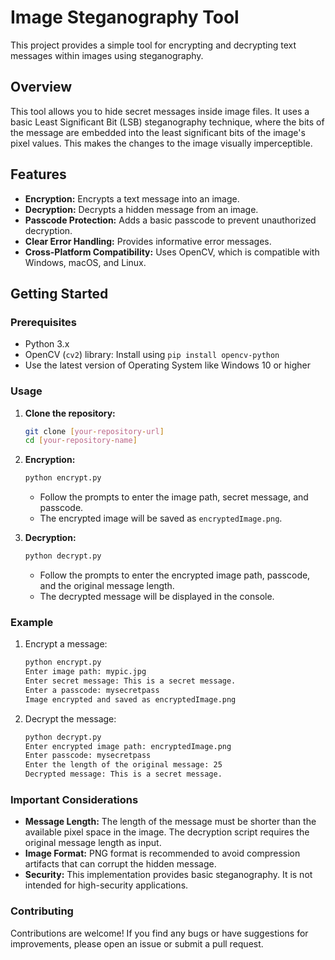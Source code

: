 # Image Steganography Tool

This project provides a simple tool for encrypting and decrypting text messages within images using steganography.

## Overview

This tool allows you to hide secret messages inside image files. It uses a basic Least Significant Bit (LSB) steganography technique, where the bits of the message are embedded into the least significant bits of the image's pixel values. This makes the changes to the image visually imperceptible.

## Features

* **Encryption:** Encrypts a text message into an image.
* **Decryption:** Decrypts a hidden message from an image.
* **Passcode Protection:** Adds a basic passcode to prevent unauthorized decryption.
* **Clear Error Handling:** Provides informative error messages.
* **Cross-Platform Compatibility:** Uses OpenCV, which is compatible with Windows, macOS, and Linux.

## Getting Started

### Prerequisites

* Python 3.x
* OpenCV (`cv2`) library: Install using `pip install opencv-python`
* Use the latest version of Operating System like Windows 10 or higher

### Usage

1.  **Clone the repository:**

    ```bash
    git clone [your-repository-url]
    cd [your-repository-name]
    ```

2.  **Encryption:**

    ```bash
    python encrypt.py
    ```

    * Follow the prompts to enter the image path, secret message, and passcode.
    * The encrypted image will be saved as `encryptedImage.png`.

3.  **Decryption:**

    ```bash
    python decrypt.py
    ```

    * Follow the prompts to enter the encrypted image path, passcode, and the original message length.
    * The decrypted message will be displayed in the console.

### Example

1.  Encrypt a message:

    ```bash
    python encrypt.py
    Enter image path: mypic.jpg
    Enter secret message: This is a secret message.
    Enter a passcode: mysecretpass
    Image encrypted and saved as encryptedImage.png
    ```

2.  Decrypt the message:

    ```bash
    python decrypt.py
    Enter encrypted image path: encryptedImage.png
    Enter passcode: mysecretpass
    Enter the length of the original message: 25
    Decrypted message: This is a secret message.
    ```

### Important Considerations

* **Message Length:** The length of the message must be shorter than the available pixel space in the image. The decryption script requires the original message length as input.
* **Image Format:** PNG format is recommended to avoid compression artifacts that can corrupt the hidden message.
* **Security:** This implementation provides basic steganography. It is not intended for high-security applications.

### Contributing

Contributions are welcome! If you find any bugs or have suggestions for improvements, please open an issue or submit a pull request.
